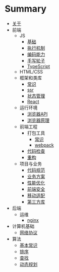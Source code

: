 # Summary

* [关于](README.md)
* 前端
    * JS
        * [基础](fe/js/base.md)
        * [执行机制](fe/js/workflow.md)
        * [编码能力](fe/js/code.md)
        * [手写轮子](fe/js/reimplementing.md)
        * [TypeScript](fe/js/typescript.md)
    * HTML/CSS
    * 框架和类库
        * [常识](fe/framework/base.md)
        * [ssr](fe/framework/ssr.md)
        * [状态管理](fe/framework/dataflow.md)
        * [React](fe/framework/react.md)
    * 运行环境
        * [浏览器API](fe/env/browser_api.md)
        * [浏览器原理](fe/env/browser.md)
    * 前端工程
        * 打包工具
            * [常识](fe/engineering/base.md)
            * [webpack](fe/engineering/webpack.md)
        * [代码检查](fe/engineering/linter.md)
        * [重构](fe/engineering/refactoring.md)
    * 项目与业务
        * [代码规范](fe/project/codestyle.md)
        * [业务方案](fe/project/solutions.md)
        * [性能优化](fe/project/optimization.md)
        * [前端安全](fe/project/security.md)
        * [移动适配](fe/project/responsive.md)
        * [第三方库](fe/project/libs.md)
* 后端
    * 运维
        * [nginx](server/ops/nginx.md)
* 计算机基础
    * [网络协议](cs/network.md)
* 算法
    * [基本常识](algorithm/base.md)
    * [排序](algorithm/sort.md)
    * [查找](algorithm/searching.md)
    * [动态规划](algorithm/dynamic_programming.md)
